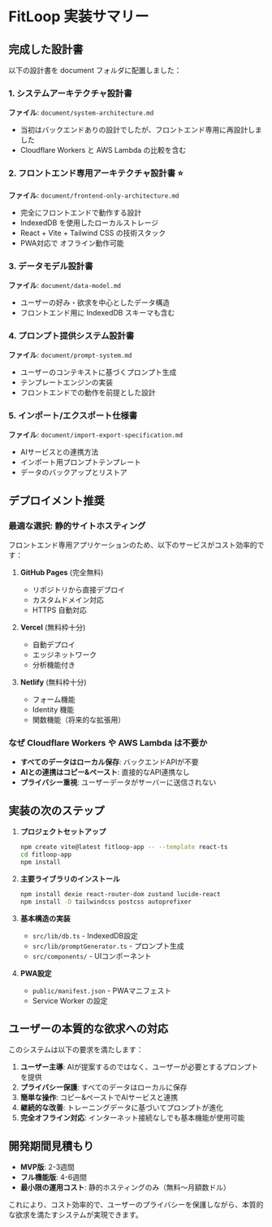 # FitLoop 実装サマリー

## 完成した設計書

以下の設計書を document フォルダに配置しました：

### 1. システムアーキテクチャ設計書
**ファイル**: `document/system-architecture.md`
- 当初はバックエンドありの設計でしたが、フロントエンド専用に再設計しました
- Cloudflare Workers と AWS Lambda の比較を含む

### 2. フロントエンド専用アーキテクチャ設計書 ⭐
**ファイル**: `document/frontend-only-architecture.md`
- 完全にフロントエンドで動作する設計
- IndexedDB を使用したローカルストレージ
- React + Vite + Tailwind CSS の技術スタック
- PWA対応で オフライン動作可能

### 3. データモデル設計書
**ファイル**: `document/data-model.md`
- ユーザーの好み・欲求を中心としたデータ構造
- フロントエンド用に IndexedDB スキーマも含む

### 4. プロンプト提供システム設計書
**ファイル**: `document/prompt-system.md`
- ユーザーのコンテキストに基づくプロンプト生成
- テンプレートエンジンの実装
- フロントエンドでの動作を前提とした設計

### 5. インポート/エクスポート仕様書
**ファイル**: `document/import-export-specification.md`
- AIサービスとの連携方法
- インポート用プロンプトテンプレート
- データのバックアップとリストア

## デプロイメント推奨

### 最適な選択: 静的サイトホスティング

フロントエンド専用アプリケーションのため、以下のサービスがコスト効率的です：

1. **GitHub Pages** (完全無料)
   - リポジトリから直接デプロイ
   - カスタムドメイン対応
   - HTTPS 自動対応

2. **Vercel** (無料枠十分)
   - 自動デプロイ
   - エッジネットワーク
   - 分析機能付き

3. **Netlify** (無料枠十分)
   - フォーム機能
   - Identity 機能
   - 関数機能（将来的な拡張用）

### なぜ Cloudflare Workers や AWS Lambda は不要か

- **すべてのデータはローカル保存**: バックエンドAPIが不要
- **AIとの連携はコピー&ペースト**: 直接的なAPI連携なし
- **プライバシー重視**: ユーザーデータがサーバーに送信されない

## 実装の次のステップ

1. **プロジェクトセットアップ**
   ```bash
   npm create vite@latest fitloop-app -- --template react-ts
   cd fitloop-app
   npm install
   ```

2. **主要ライブラリのインストール**
   ```bash
   npm install dexie react-router-dom zustand lucide-react
   npm install -D tailwindcss postcss autoprefixer
   ```

3. **基本構造の実装**
   - `src/lib/db.ts` - IndexedDB設定
   - `src/lib/promptGenerator.ts` - プロンプト生成
   - `src/components/` - UIコンポーネント

4. **PWA設定**
   - `public/manifest.json` - PWAマニフェスト
   - Service Worker の設定

## ユーザーの本質的な欲求への対応

このシステムは以下の要求を満たします：

1. **ユーザー主導**: AIが提案するのではなく、ユーザーが必要とするプロンプトを提供
2. **プライバシー保護**: すべてのデータはローカルに保存
3. **簡単な操作**: コピー&ペーストでAIサービスと連携
4. **継続的な改善**: トレーニングデータに基づいてプロンプトが進化
5. **完全オフライン対応**: インターネット接続なしでも基本機能が使用可能

## 開発期間見積もり

- **MVP版**: 2-3週間
- **フル機能版**: 4-6週間
- **最小限の運用コスト**: 静的ホスティングのみ（無料〜月額数ドル）

これにより、コスト効率的で、ユーザーのプライバシーを保護しながら、本質的な欲求を満たすシステムが実現できます。